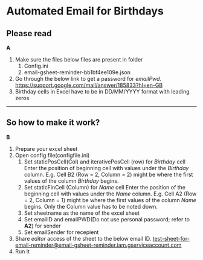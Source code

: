 # Automated Email for Birthdays


## Please read
**A**   
1. Make sure the files below files are present in folder
   1. Config.ini
   2. email-gsheet-reminder-bb1bf4ee109e.json 
2. Go through the below link to get a password for *emailPwd*.
https://support.google.com/mail/answer/185833?hl=en-GB
3. Birthday cells in Excel have to be in DD/MM/YYYY format with leading zeros
   
---

## So how to make it work?
**B**
1. Prepare your excel sheet
2. Open config file(configfile.ini)
   1. Set staticPosCell(Col) and iterativePosCell (row) for *Birthday* cell
        Enter the position of beginning cell with values under the *Birthday* column. E.g. Cell B2 (Row = 2, Column = 2) might be where the first values of the column *Birthday* begins.
   2. Set staticFinCell (Column) for *Name* cell
        Enter the position of the beginning cell with values under the *Name* column. E.g. Cell A2 (Row = 2, Column = 1) might be where the first values of the column *Name* begins. Only the Column value has to be noted down.
   3. Set sheetname as the name of the excel sheet
   4. Set emailID and emailPWD(Do not use personal password; refer to **A2**) for sender
   5. Set emailSender for recepient
3. Share *editor* access of the sheet to the below email ID.
test-sheet-for-email-reminder@email-gsheet-reminder.iam.gserviceaccount.com
4. Run it
